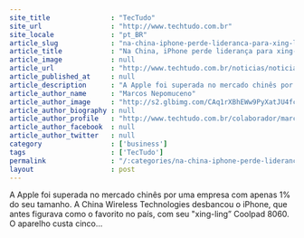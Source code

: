```yaml
---
site_title               : "TecTudo"
site_url                 : "http://www.techtudo.com.br"
site_locale              : "pt_BR"
article_slug             : "na-china-iphone-perde-lideranca-para-xing-ling"
article_title            : "Na China, iPhone perde liderança para xing-ling"
article_image            : null
article_url              : "http://www.techtudo.com.br/noticias/noticia/2013/01/na-china-iphone-perde-lideranca-para-xing-ling.html"
article_published_at     : null
article_description      : "A Apple foi superada no mercado chinês por uma empresa com apenas 1% do seu tamanho. A China Wireless Technologies desbancou o iPhone, que antes figurava como o favorito no país, com seu 'xing-ling” Coolpad 8060. O aparelho custa cinco..."
article_author_name      : "Marcos Nepomuceno"
article_author_image     : "http://s2.glbimg.com/CAq1rXBhEWw9PyXatJU4fcVYGcA=/30x30/s2.glbimg.com/LRLuMrf82ZASXrf9O3VLQbph3k8=/0x0:1080x1080/75x75/s.glbimg.com/po/tt2/f/original/2013/02/05/image.jpeg"
article_author_biography : null
article_author_profile   : "http://www.techtudo.com.br/colaborador/marcos-nepomuceno.html"
article_author_facebook  : null
article_author_twitter   : null
category                 : ['business']
tags                     : ['TecTudo']
permalink                : "/:categories/na-china-iphone-perde-lideranca-para-xing-ling/"
layout                   : post
---
```


A Apple foi superada no mercado chinês por uma empresa com apenas 1% do seu tamanho. A China Wireless Technologies desbancou o iPhone, que antes figurava como o favorito no país, com seu "xing-ling” Coolpad 8060. O aparelho custa cinco...
